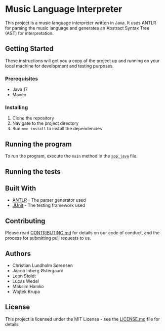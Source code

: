 # Music Language Interpreter

This project is a music language interpreter written in Java. It uses ANTLR for parsing the music language and generates an Abstract Syntax Tree (AST) for interpretation.

## Getting Started

These instructions will get you a copy of the project up and running on your local machine for development and testing purposes.

### Prerequisites

- Java 17
- Maven

### Installing

1. Clone the repository
2. Navigate to the project directory
3. Run `mvn install` to install the dependencies

## Running the program

To run the program, execute the `main` method in the [`app.java`](src/main/java/app.java) file.

## Running the tests

## Built With

- [ANTLR](https://www.antlr.org/) - The parser generator used
- [JUnit](https://junit.org/junit5/) - The testing framework used

## Contributing

Please read [CONTRIBUTING.md](CONTRIBUTING.md) for details on our code of conduct, and the process for submitting pull requests to us.

## Authors

- Christian Lundholm Sørensen
- Jacob Inberg Østergaard
- Leon Stoldt
- Lucas Wedel
- Maksim Hamko
- Wojtek Krupa

## License

This project is licensed under the MIT License - see the [LICENSE.md](LICENSE.md) file for details
